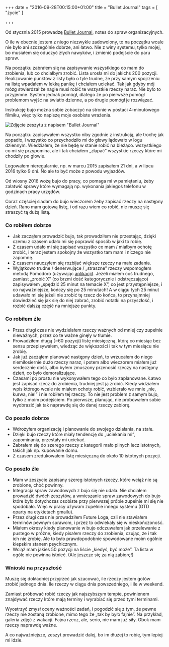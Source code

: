 +++
date = "2016-09-28T00:15:00+01:00"
title = "Bullet Journal"
tags = [ "życie" ]

+++

Od stycznia 2015 prowadzę [Bullet Journal][1], notes do spraw
organizacyjnych.

O ile w obecnie jestem z niego niezwykle zadowolony, to na początku wcale nie
było ani szczególnie dobrze, ani łatwo. Nie z winy systemu, tylko mojej, bo
musiałem się oduczyć złych nawyków, i zmienić podejście do paru spraw.

<!--more-->

Na początku zabrałem się na zapisywanie wszystkiego co mam do zrobienia, lub co
chciałbym zrobić. Lista urosła mi do jakichś 200 pozycji. Realizowanie punktów z
listy było o tyle trudne, że przy samym spojrzeniu na listę wpadałem w lekką
panikę i chciałem uciekać. Tak jak gdyby mój mózg stwierdzał że nagle musi robić
te wszystkie rzeczy naraz. Nie było to przyjemne. System jednak pomógł, dlatego
że po pierwsze pomógł problemom wyjść na światło dzienne, a po drugie pomógł je
rozwiązać.

Instrukcję bujo można sobie zobaczyć na stronie w postaci 4-minutowego filmiku,
więc tylko napiszę moje osobiste wrażenia.

![Zdjęcie zeszytu z napisem "Bullet Journal"][bujo-img]

Na początku zapisywałem wszystko niby zgodnie z instrukcją, ale trochę jak
popadło, i wszystko co przychodziło mi do głowy lądowało w logu dziennym.
Wiedziałem, że nie będę w stanie robić na bieżąco. wszystkiego co mi się
przypomina, ale i tak chciałem „złapać” wszystkie rzeczy które mi chodziły po
głowie.

Logowałem nieregularnie, np. w marcu 2015 zapisałem 21 dni, a w lipcu 2016
tylko 9 dni. No ale to być może z powodu wyjazdów.

Od wiosny 2016 wożę bujo do pracy, co pomaga mi w pamiętaniu, żeby załatwić
sprawy które wymagają np. wykonania jakiegoś telefonu w godzinach pracy urzędów.

Coraz częściej siadam do bujo wieczorem żeby zapisać rzeczy na następny dzień.
Rano mam gotową listę, i od razu wiem co robić, nie muszę się straszyć tą dużą
listą.

### Co robiłem dobrze

*  Jak zacząłem prowadzić bujo, tak prowadziłem nie przestając, dzięki czemu z
   czasem udało mi się poprawić sposób w jaki to robię.
*  Z czasem udało mi się zapisać wszystko co mam / miałbym ochotę zrobić, i
   teraz jestem spokojny że wszystko tam mam i niczego nie zapomnę.
*  Z czasem nauczyłem się rozbijać większe rzeczy na małe zadania.
*  Wyjątkowo trudne / denerwujące / „straszne” rzeczy wspomogłem metodą Pomodoro
   (używając [aplikacji][2]).
   Jeżeli miałem coś trudnego, zamiast „zrobić X” (co brzmi dość kategorycznie i
   odstręczająco) zapisywałem „spędzić 25 minut na temacie X”, co jest
   przystępniejsze, i co najważniejsze, kończy się po 25 minutach!  A w ciągu
   tych 25 minut udawało mi się jeżeli nie zrobić tę rzecz do końca, to
   przynajmniej dowiedzieć się jak się do niej zabrać, zrobić notatki na
   przyszłość, i rozbić dalszą część na mniejsze punkty.

### Co robiłem źle

*  Przez długi czas nie wydzielałem rzeczy ważnych od mniej czy zupełnie
   nieważnych, przez co te ważne ginęły w tłumie.
*  Prowadziłem długą (~60 pozycji) listę miesięczną, którą co miesiąc bez sensu
   przepisywałem, wiedząc że większości i tak w tym miesiącu nie zrobię.
*  Jak już zacząłem planować następny dzień, to wrzucałem do niego
   niemiłosiernie dużo rzeczy naraz, i potem albo wieczorem miałem już
   serdecznie dość, albo byłem zmuszony przenosić rzeczy na następny dzień, co
   było demoralizujące.
*  Czasami po prostu nie wykonywałem tego co było zaplanowane. Łatwo jest
   zapisać rzecz do zrobienia, trudniej jest ją zrobić. Kiedy widziałem wpis
   którego wcale nie miałem ochoty robić, wzbierało we mnie „nie, kurwa, nie!” i
   nie robiłem tej rzeczy. To nie jest problem z samym bujo, tylko z moim
   podejściem. Po pierwsze, planując, nie próbowałem sobie wyobrazić jak tak
   naprawdę się do danej rzeczy zabiorę.

### Co poszło dobrze

*  Wdrożyłem organizację i planowanie do swojego działania, na stałe.
*  Dzięki bujo rzeczy które miały tendencję do „uciekania mi”, zapominania,
   przestały mi uciekać.
*  Zabrałem się do szerego rzeczy z kategorii mało pilnych lecz istotnych,
   takich jak np. kupowanie domu.
*  Z czasem zredukowałem listę miesięczną do około 10 istotnych pozycji.

### Co poszło źle

*  Mam w zeszycie zapisany szereg istotnych rzeczy, które wciąż nie są zrobione,
   choć powinny.
*  Integracja spraw zawodowych z bujo się nie udała. Nie chciałem prowadzić
   dwóch zeszytów, a wmieszanie spraw zawodowych do bujo które było dotychczas
   osobiste przy pierwszej próbie zupełnie mi się nie spodobało. Więc w pracy
   używam zupełnie innego systemu (GTD oparty na etykietach gmailu).
*  Przez długi czas nie prowadziłem Future Loga, czli nie stawiałem terminów
   pewnym sprawom, i przez to odwlekały się w nieskończoność.
*  Miałem okresy kiedy planowanie w bujo odczuwałem jak przelewanie z pustego w
   próżne, kiedy pisałem rzeczy do zrobienia, czując, że i tak ich nie zrobię.
   Ale to było prawdopodobnie spowodowane moim ogólnie kiepskim stanem
   psychicznym.
*  Wciąż mam jakieś 50 pozycji na liście „kiedyś, być może”. Ta lista w ogóle
   nie powinna istnieć. (Ale jeszcze się za nią zabiorę!)

### Wnioski na przyszłość

Muszę się dokładniej przyjrzeć jak szacować, ile rzeczy jestem gotów zrobić
jednego dnia. Ile rzeczy w ciągu dnia powszedniego, i ile w weekend.

Zamiast próbować robić rzeczy jak najszybszym tempie, powinienem znajdywać
rzeczy które mają terminy i wyrabiać się przed tymi terminami.

Wyostrzyć zmysł oceny ważności zadań, i pogodzić się z tym, że pewne rzeczy nie
zostaną zrobione, mimo tego że „tak by było fajnie”. Na przykład, galeria zdjęć
z wakacji. Fajna rzecz, ale, serio, nie mam już siły. Obok mam rzeczy naprawdę
ważne.

A co najważniejsze, zeszyt prowadzić dalej, bo im dłużej to robię, tym lepiej mi
idzie.

[1]: http://bulletjournal.com "Bullet Journal"
[2]: https://play.google.com/store/apps/details?id=com.AT.PomodoroTimer "Brain Focus"
[bujo-img]: /images/2016/bujo-notebook.jpg "Bullet Journal"
